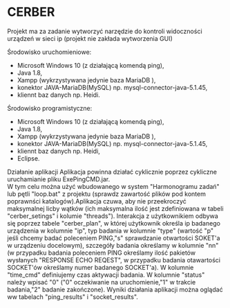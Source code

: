 # CERBER
Projekt ma za zadanie wytworzyć narzędzie do kontroli widoczności urządzeń w sieci ip (projekt nie zakłada wytworzenia GUI)

Środowisko uruchomieniowe:</BR>
- Microsoft Windows 10 (z działającą komendą ping),</BR>
- Java 1.8,</BR>
- Xampp (wykrzystywana jedynie baza MariaDB <klon MySQL>),</BR>
- konektor JAVA-MariaDB(MySQL) np. mysql-connector-java-5.1.45,
- kliennt baz danych np. Heidi.

Środowisko programistyczne:</BR>
- Microsoft Windows 10 (z działającą komendą ping),</BR>
- Java 1.8,</BR>
- Xampp (wykrzystywana jedynie baza MariaDB <klon MySQL>),</BR>
- konektor JAVA-MariaDB(MySQL) np. mysql-connector-java-5.1.45,
- kliennt baz danych np. Heidi,
- Eclipse.

Działanie aplikacji
Aplikacja powinna działać cyklicznie poprzez cykliczne uruchamianie pliku ExePingCMD.jar.</BR>
W tym celu można użyć wbudowanego w system "Harmonogramu zadań" lub pętli "loop.bat" z projektu (sprawdz zawartość plików pod kontem poprawnści katalogów).Aplikacja czuwa, aby nie przeekroczyć maksymalnej licby wątków (ich maksymalna ilość jest zdefiniowana w tabeli "cerber_setings" i kolumie "threads"). Interakcja z użytkownikiem odbywa się poprzez tabele "cerber_plan", w której użytkownik określa ip badanego urządzenia w kolumnie "ip", typ badania w kolumnie "type" (wartość "p" jeśli chcemy badać poleceniem PING,"s" sprawdzanie otwartości SOKET'a w urządzeniu docelowym), szczegóły badania określamy w kolumnie "nn" (w przypadku badania poleceniem PING określamy ilość pakietów wysłanych "RESPONSE ECHO REQEST", w przypadku badania otawartości SOCKET'ów określamy numer badanego SOCKET'a). W kolumnie "time_cmd" definiujemy czas aktywacji badania. W kolumnie "status" należy wpisać "0" ("0" oczekiwanie na uruchomienie,"1" w trakcie badania,"2" badanie zakończone). Wyniki działania aplikacji można oglądać ww tabelach "ping_results" i "socket_results".
